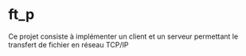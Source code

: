 # ft_p

Ce projet consiste à implémenter un client et un serveur permettant le
transfert de fichier en réseau TCP/IP
